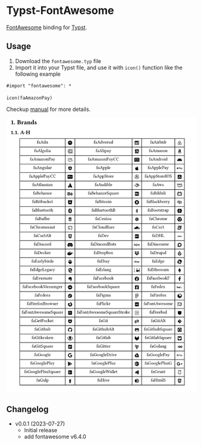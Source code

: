 # Typst-FontAwesome

[FontAwesome](https://fontawesome.com/) binding for [Typst](https://typst.app/docs/).

## Usage

1. Download the `fontawesome.typ` file
2. Import it into your Typst file, and use it with `icon()` function like the following example

```typst
#import "fontawesome": *

icon(faAmazonPay)
```

Checkup [manual](https://github.com/ivaquero/typst-fontawesome/blob/main/manual.pdf) for more details.

![demo](demo.png)

## Changelog

- v0.0.1 (2023-07-27)
  - Initial release
  - add fontawesome v6.4.0
